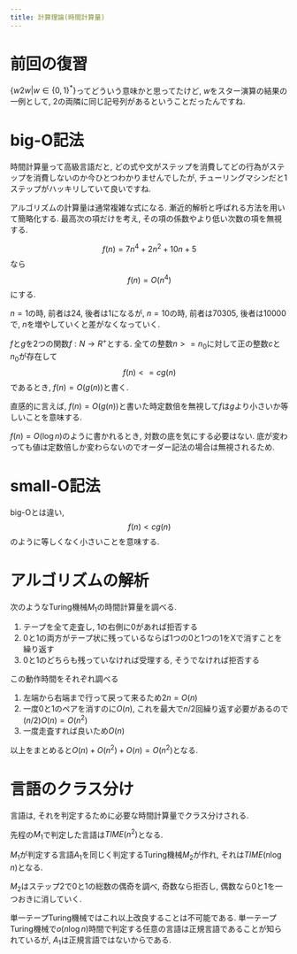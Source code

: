 ```yaml
---
title: 計算理論(時間計算量)
---
```


# 前回の復習

$\{w2w | w ∈ \{0, 1\}^*\}$ってどういう意味かと思ってたけど,
$w$をスター演算の結果の一例として,
$2$の両隣に同じ記号列があるということだったんですね.

# big-O記法

時間計算量って高級言語だと,
どの式や文がステップを消費してどの行為がステップを消費しないのか今ひとつわかりませんでしたが,
チューリングマシンだと1ステップがハッキリしていて良いですね.

アルゴリズムの計算量は通常複雑な式になる.
漸近的解析と呼ばれる方法を用いて簡略化する.
最高次の項だけを考え,
その項の係数やより低い次数の項を無視する.

$$f(n) = 7n^4 + 2n^2 + 10n + 5$$
なら
$$f(n) = O(n^4)$$
にする.

$n = 1$の時,
前者は$24$,
後者は$1$になるが,
$n = 10$の時,
前者は$70305$,
後者は$10000$で,
$n$を増やしていくと差がなくなっていく.

$f$と$g$を2つの関数$f: N → R^+$とする.
全ての整数$n >= n_0$に対して正の整数$c$と$n_0$が存在して
$$f(n) <= cg(n)$$
であるとき,
$f(n) = O(g(n))$と書く.

直感的に言えば,
$f(n) = O(g(n))$と書いた時定数倍を無視して$f$は$g$より小さいか等しいことを意味する.

$f(n) = O(\log n)$のように書かれるとき,
対数の底を気にする必要はない.
底が変わっても値は定数倍しか変わらないのでオーダー記法の場合は無視されるため.

# small-O記法

big-Oとは違い,
$$f(n) < cg(n)$$のように等しくなく小さいことを意味する.

# アルゴリズムの解析

次のようなTuring機械$M_1$の時間計算量を調べる.

1. テープを全て走査し, 1の右側に0があれば拒否する
2. 0と1の両方がテープ状に残っているならば1つの0と1つの1をXで消すことを繰り返す
3. 0と1のどちらも残っていなければ受理する, そうでなければ拒否する

この動作時間をそれぞれ調べる

1. 左端から右端まで行って戻って来るため$2n = O(n)$
2. 一度0と1のペアを消すのに$O(n)$, これを最大で$n / 2$回繰り返す必要があるので$(n / 2)O(n) = O(n^2)$
3. 一度走査すれば良いため$O(n)$

以上をまとめると$O(n) + O(n^2) + O(n) = O(n^2)$となる.

# 言語のクラス分け

言語は,
それを判定するために必要な時間計算量でクラス分けされる.

先程の$M_1$で判定した言語は$TIME(n^2)$となる.

$M_1$が判定する言語$A_1$を同じく判定するTuring機械$M_2$が作れ,
それは$TIME(n \log n)$となる.

$M_2$はステップ2で0と1の総数の偶奇を調べ,
奇数なら拒否し,
偶数なら0と1を一つおきに消していく.

単一テープTuring機械ではこれ以上改良することは不可能である.
単一テープTuring機械で$o(n \log n)$時間で判定する任意の言語は正規言語であることが知られているが,
$A_1$は正規言語ではないからである.
